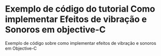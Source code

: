 # Exemplo de código do tutorial Como implementar Efeitos de vibração e Sonoros em objective-C



Exemplo de código sobre como implementar efeitos de vibração e sonoros em Objective-C
